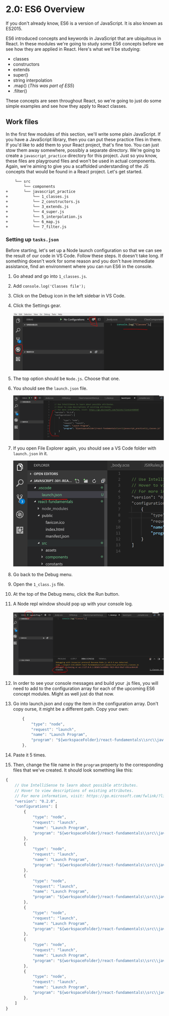 # 2.0: ES6 Overview

If you don't already know, ES6 is a version of JavaScript. It is also known as ES2015.

ES6 introduced concepts and keywords in JavaScript that are ubiquitous in React. In these modules we're going to study some ES6 concepts before we see how they are applied in React. Here's what we'll be studying:

* classes
* constructors
* extends
* super\(\)
* string interpolation
* .map\(\) \(_This was part of ES5_\)
* .filter\(\)

These concepts are seen throughout React, so we're going to just do some simple examples and see how they apply to React classes.

## Work files

In the first few modules of this section, we'll write some plain JavaScript. If you have a JavaScript library, then you can put these practice files in there. If you'd like to add them to your React project, that's fine too. You can just stow them away somewhere, possibly a separate directory. We're going to create a `javascript_practice` directory for this project. Just so you know, these files are playground files and won't be used in actual components. Again, we're aiming to give you a scaffolded understanding of the JS concepts that would be found in a React project. Let's get started.

```text
    └── src
        └── components
+       └── javascript_practice
+           └── 1_classes.js
+           └── 2_constructors.js
+           └── 3_extends.js
+           └── 4_super.js
+           └── 5_interpolation.js
+           └── 6_map.js
+           └── 7_filter.js
```

### Setting up `tasks.json`

Before starting, let's set up a Node launch configuration so that we can see the result of our code in VS Code. Follow these steps. It doesn't take long. If something doesn't work for some reason and you don't have immediate assistance, find an environment where you can run ES6 in the console.

1. Go ahead and go into `1_classes.js`. 
2. Add `console.log('Classes file');`
3. Click on the Debug icon in the left sidebar in VS Code.
4. Click the Settings gear.

   ![Launch-Setup](../.gitbook/assets/4.1.1_launch_setup.PNG)

5. The top option should be `Node.js`. Choose that one.
6. You should see the `launch.json` file.

   ![Launch-Setup](../.gitbook/assets/4.1.1_configuration.PNG)

7. If you open File Explorer again, you should see a VS Code folder with `launch.json` in it.

   ![Launch](../.gitbook/assets/4.1.1_launch.PNG)

8. Go back to the Debug menu.
9. Open the `1_class.js` file. 
10. At the top of the Debug menu, click the Run button.
11. A Node repl window should pop up with your console log.

    ![Run](../.gitbook/assets/4.1.1_run.PNG)

12. In order to see your console messages and build your .js files, you will need to add to the configuration array for each of the upcoming ES6 concept modules. Might as well just do that now.
13. Go into launch.json and copy the item in the configuration array. Don't copy ourse, it might be a different path. Copy your own:

    ```javascript
        {
            "type": "node",
            "request": "launch",
            "name": "Launch Program",
            "program": "${workspaceFolder}/react-fundamentals\\src\\javascript_practice\\1_classes.js"
        },
    ```

14. Paste it 5 times.
15. Then, change the file name in the `program` property to the corresponding files that we've created. It should look something like this:

```javascript
{
    // Use IntelliSense to learn about possible attributes.
    // Hover to view descriptions of existing attributes.
    // For more information, visit: https://go.microsoft.com/fwlink/?linkid=830387
    "version": "0.2.0",
    "configurations": [
        {
            "type": "node",
            "request": "launch",
            "name": "Launch Program",
            "program": "${workspaceFolder}/react-fundamentals\\src\\javascript_practice\\6_map.js"
        },
        {
            "type": "node",
            "request": "launch",
            "name": "Launch Program",
            "program": "${workspaceFolder}/react-fundamentals\\src\\javascript_practice\\5_interpolation.js"
        },
        {
            "type": "node",
            "request": "launch",
            "name": "Launch Program",
            "program": "${workspaceFolder}/react-fundamentals\\src\\javascript_practice\\5_super.js"
        },
        {
            "type": "node",
            "request": "launch",
            "name": "Launch Program",
            "program": "${workspaceFolder}/react-fundamentals\\src\\javascript_practice\\3_extends.js"
        },
        {
            "type": "node",
            "request": "launch",
            "name": "Launch Program",
            "program": "${workspaceFolder}/react-fundamentals\\src\\javascript_practice\\2_constructors.js"
        },
        {
            "type": "node",
            "request": "launch",
            "name": "Launch Program",
            "program": "${workspaceFolder}/react-fundamentals\\src\\javascript_practice\\1_classes.js"
        },
    ]
}
```

